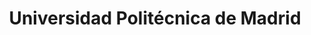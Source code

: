 ---
title: "Universidad Politécnica de Madrid"
external_link: "https://www.upm.es/UPM/SalaPrensa/NoticiasPortada/Avisos"
type: "comunidad-de-madrid"
file_title: "Acuerdo Adaptación Enseñanza"
file_link: "https://www.upm.es/sfs/Rectorado/Gabinete%20del%20Rector/Notas%20de%20Prensa/2020/08/documentos/Directrices%20Curso%202020-2021%20y%20Medidas%20de%20Acompanamiento_180820.pdf"
---